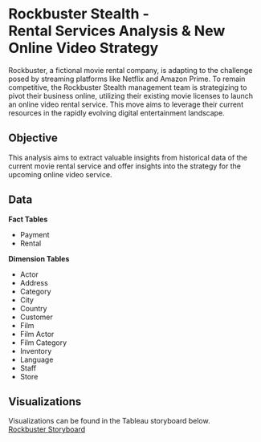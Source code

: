 # Rockbuster Stealth - <br> Rental Services Analysis & New Online Video Strategy

Rockbuster, a fictional movie rental company, is adapting to the challenge posed by streaming platforms like Netflix and Amazon Prime. To remain competitive, the Rockbuster Stealth management team is strategizing to pivot their business online, utilizing their existing movie licenses to launch an online video rental service. This move aims to leverage their current resources in the rapidly evolving digital entertainment landscape.

## Objective

This analysis aims to extract valuable insights from historical data of the current movie rental service and offer insights into the strategy for the upcoming online video service.

## Data

**Fact Tables** <br>
- Payment
- Rental

**Dimension Tables** <br>
- Actor
- Address
- Category
- City
- Country
- Customer
- Film
- Film Actor
- Film Category
- Inventory
- Language
- Staff
- Store

## Visualizations
Visualizations can be found in the Tableau storyboard below. <br>
[Rockbuster Storyboard](https://public.tableau.com/app/profile/yuna.tomogae/viz/RockbusterStealthMarketAnalysis/Rockbuster?publish=yes)




